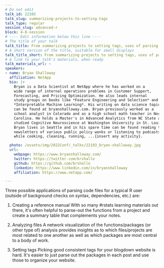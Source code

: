 ```yaml
---
# Do not edit
talk_id: 22103
talk_slug: summarizing-projects-to-setting-tags
talk_type: regular
session_slug: advanced-r
block: 4-8-session
# ---- Edit information below this line ----
# The title of your talk
talk_title: From summarizing projects to setting tags, uses of parsing R files
# A short version of the title, suitable for small displays
talk_title_short: From summarizing projects to setting tags, uses of parsing R files
# A link to your talk's materials, when ready
talk_materials_url: ~
speakers:
- name: Bryan Shalloway
  affiliation: NetApp
  bio: |+
    Bryan is a Data Scientist at NetApp where he has worked on a
    wide range of internal operations problems in Customer Support,
    Forecasting, and Pricing Optimization. He also leads internal
    study groups on books like *Feature Engineering and Selection* and
    *Interpretable Machine Learning*. His writing on data science topics
    can be found at bryanshalloway.com. Bryan previously worked as a
    school analyst in Colorado and as a high school math teacher in North
    Carolina. He holds a Master's in Advanced Analytics from NC State and
    studied Cognitive Neuroscience at Washington University in St. Louis.
    Bryan lives in Seattle and in his spare time can be found reading the
    newsletters of various public policy wonks or listening to podcasts
    while cooking, cleaning, running, ...{insert any activity}.

  photo: /assets/img/2022Conf/_talks/22103_bryan-shalloway.jpg
  url:
    webpage: https://www.bryanshalloway.com/
    twitter: https://twitter.com/brshallo
    github: https://github.com/brshallo
    linkedin: https://www.linkedin.com/in/bryanshalloway
    affiliation: https://www.netapp.com/

---
```


<!-- ABSTRACT ----
Please write abstract below. You may use simple markdown (links, code style, bold, italics)
-->

Three possible applications of parsing code files for a typical R user (outside
of background checks on syntax, dependencies, etc.) are:

1. Creating a reference manual With so many #rstats learning materials out
there, it's often helpful to parse-out the functions from a project and create a
summary table that complements your notes.

2. Analyzing files A network visualization of the functions/packages (or other
type of) analysis provides insights as to which files/projects are most related
to one another as well as which packages are most central to a body of work.

3. Setting tags Picking good consistent tags for your blogdown website is
hard. It's easier to just parse out the packages in each post and use those to
organize your website.
